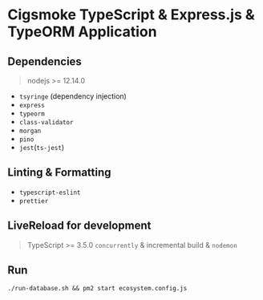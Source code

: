 # Cigsmoke TypeScript & Express.js & TypeORM Application

## Dependencies

> nodejs >= 12.14.0
- `tsyringe` (dependency injection)
- `express`
- `typeorm`
- `class-validator`
- `morgan`
- `pino`
- `jest`(`ts-jest`)

## Linting & Formatting

- `typescript-eslint`
- `prettier`

## LiveReload for development

> TypeScript >= 3.5.0
`concurrently` & incremental build & `nodemon`

## Run

`./run-database.sh && pm2 start ecosystem.config.js`